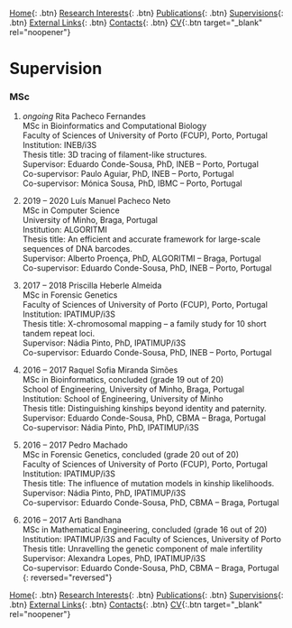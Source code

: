 [Home](https://econdesousa.github.io){: .btn}
[Research Interests](https://econdesousa.github.io/ResearchInterests){: .btn}
[Publications](https://econdesousa.github.io/Publications){: .btn}
[Supervisions](https://econdesousa.github.io/Supervision){: .btn}
[External Links](https://econdesousa.github.io/Links){: .btn}
[Contacts](https://econdesousa.github.io/Contacts){: .btn}
[CV](assets/CurriculumVitaeECS.pdf){:.btn target="_blank" rel="noopener"}
<!-- [HEROHE](https://econdesousa.github.io/HEROHE){: .btn} -->

# Supervision

### MSc

1. *ongoing*	Rita Pacheco Fernandes <br/>
MSc in Bioinformatics and Computational Biology<br/>
Faculty of Sciences of University of Porto (FCUP), Porto, Portugal<br/>
Institution: INEB/i3S<br/>
Thesis title: 3D tracing of filament-like structures.<br/>
Supervisor: Eduardo Conde-Sousa, PhD, INEB – Porto, Portugal<br/>
Co-supervisor: Paulo Aguiar, PhD, INEB – Porto, Portugal<br/>
Co-supervisor: Mónica Sousa, PhD, IBMC – Porto, Portugal<br/>

1. 2019 – 2020	Luís Manuel Pacheco Neto <br/>
MSc in Computer Science<br/>
University of Minho, Braga, Portugal<br/>
Institution: ALGORITMI<br/>
Thesis title: An efficient and accurate framework for large-scale sequences of DNA barcodes.<br/>
Supervisor: Alberto Proença, PhD, ALGORITMI – Braga, Portugal<br/>
Co-supervisor: Eduardo Conde-Sousa, PhD, INEB – Porto, Portugal<br/>

1. 2017 – 2018	Priscilla Heberle Almeida<br/>
MSc in Forensic Genetics<br/>
Faculty of Sciences of University of Porto (FCUP), Porto, Portugal<br/>
Institution: IPATIMUP/i3S<br/>
Thesis title: X-chromosomal mapping – a family study for 10 short tandem repeat loci.<br/>
Supervisor: Nádia Pinto, PhD, IPATIMUP/i3S<br/>
Co-supervisor: Eduardo Conde-Sousa, PhD, INEB – Porto, Portugal<br/>

1. 2016 – 2017	Raquel Sofia Miranda Simões<br/>
MSc in Bioinformatics, concluded (grade 19 out of 20)<br/>
School of Engineering, University of Minho, Braga, Portugal<br/>
Institution: School of Engineering, University of Minho<br/>
Thesis title: Distinguishing kinships beyond identity and paternity.<br/>
Supervisor: Eduardo Conde-Sousa, PhD, CBMA – Braga, Portugal<br/>
Co-supervisor: Nádia Pinto, PhD, IPATIMUP/i3S<br/>

1. 2016 – 2017	Pedro Machado<br/>
MSc in Forensic Genetics, concluded (grade 20 out of 20)<br/>
Faculty of Sciences of University of Porto (FCUP), Porto, Portugal<br/>
Institution: IPATIMUP/i3S<br/>
Thesis title: The influence of mutation models in kinship likelihoods.<br/>
Supervisor: Nádia Pinto, PhD, IPATIMUP/i3S<br/>
Co-supervisor: Eduardo Conde-Sousa, PhD, CBMA – Braga, Portugal<br/>

1. 2016 – 2017	Arti Bandhana<br/>
MSc in Mathematical Engineering, concluded (grade 16 out of 20)<br/>
Institution: IPATIMUP/i3S and Faculty of Sciences, University of Porto<br/>
Thesis title: Unravelling the genetic component of male infertility<br/>
Supervisor: Alexandra Lopes, PhD, IPATIMUP/i3S <br/>
Co-supervisor: Eduardo Conde-Sousa, PhD, CBMA – Braga, Portugal<br/>
{: reversed="reversed"}


[Home](https://econdesousa.github.io){: .btn}
[Research Interests](https://econdesousa.github.io/ResearchInterests){: .btn}
[Publications](https://econdesousa.github.io/Publications){: .btn}
[Supervisions](https://econdesousa.github.io/Supervision){: .btn}
[External Links](https://econdesousa.github.io/Links){: .btn}
[Contacts](https://econdesousa.github.io/Contacts){: .btn}
[CV](assets/CurriculumVitaeECS.pdf){:.btn target="_blank" rel="noopener"}
<!-- [HEROHE](https://econdesousa.github.io/HEROHE){: .btn} -->


<!-- Global site tag (gtag.js) - Google Analytics -->
<script async src="https://www.googletagmanager.com/gtag/js?id=G-3JWYKYVYDZ"></script>
<script>
  window.dataLayer = window.dataLayer || [];
  function gtag(){dataLayer.push(arguments);}
  gtag('js', new Date());

  gtag('config', 'G-3JWYKYVYDZ');
</script>